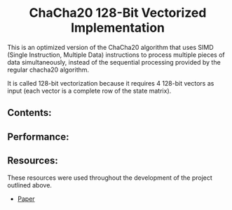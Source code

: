 <h1 align="center">ChaCha20 128-Bit Vectorized Implementation</h1>


This is an optimized version of the ChaCha20 algorithm that uses SIMD (Single Instruction, Multiple Data) instructions to process multiple pieces of data simultaneously, instead of the sequential processing provided by the regular chacha20 algorithm.

It is called 128-bit vectorization because it requires 4 128-bit vectors as input (each vector is a complete row of the state matrix).


<h2>Contents:</h2>




<h2>Performance:</h2>




<h2>Resources:</h2>

These resources were used throughout the development of the project outlined above.

- [Paper](https://eprint.iacr.org/2013/759.pdf)
